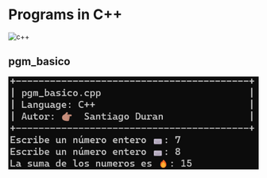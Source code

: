 # Programs in C++
![c++](https://img.icons8.com/fluency/2x/c-plus-plus-logo.png)

## pgm_basico
![pgm_basico](../assets/pgm_c.png)